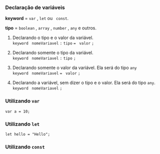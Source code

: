 ### Declaração de variáveis 

**keyword**  = ` var ` , ` let ` ou ` const`. 

**tipo** = ` boolean ` , ` array ` , ` number ` , ` any ` e outros.

1. Declarando o tipo e o valor da variável.  
` keyword  ` ` nomeVariavel ` ` : ` ` tipo ` ` = ` ` valor` ` ; `

1. Declarando somente o tipo da variável.  
` keyword  ` ` nomeVariavel ` ` : ` ` tipo ` ` ; `

1. Declarando somente o valor da variável. Ela será do tipo ` any `  
` keyword  ` ` nomeVariavel ` ` = ` ` valor` ` ; `

1. Declarando a variável, sem dizer o tipo e o valor. Ela será do tipo ` any `.  
` keyword  ` ` nomeVariavel ` ` ; `


### Utilizando ` var `
    var a = 10;

### Utilizando ` let `
    let hello = "Hello";

### Utilizando ` const `

